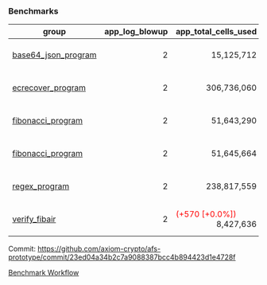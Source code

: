 ### Benchmarks
| group | app_log_blowup | app_total_cells_used | app_total_cycles | app_total_proof_time_ms | leaf_log_blowup | leaf_total_cells_used | leaf_total_cycles | leaf_total_proof_time_ms | instance | alloc |
|---|---|---|---|---|---|---|---|---|---|---|
| [ base64_json_program ](https://github.com/axiom-crypto/afs-prototype/blob/gh-pages/benchmarks/individual/base64_json-2-2-64cpu-linux-arm64-mimalloc.md) | <div style='text-align: right'> 2 </div>  | <div style='text-align: right'> 15,125,712 </div>  | <div style='text-align: right'> 217,353 </div>  | <span style='color: green'>(-15.0 [-0.6%])</span><div style='text-align: right'> 2,608.0 </div>  | <div style='text-align: right'> 2 </div>  | <span style='color: green'>(-2,570 [-0.0%])</span><div style='text-align: right'> 294,351,101 </div>  | <span style='color: green'>(-180 [-0.0%])</span><div style='text-align: right'> 6,773,544 </div>  | <span style='color: green'>(-214.0 [-0.6%])</span><div style='text-align: right'> 34,918.0 </div>  | 64cpu-linux-arm64 | mimalloc |
| [ ecrecover_program ](https://github.com/axiom-crypto/afs-prototype/blob/gh-pages/benchmarks/individual/ecrecover-2-2-64cpu-linux-arm64-mimalloc.md) | <div style='text-align: right'> 2 </div>  | <div style='text-align: right'> 306,736,060 </div>  | <div style='text-align: right'> 5,786,891 </div>  | <span style='color: green'>(-128.0 [-0.3%])</span><div style='text-align: right'> 38,158.0 </div>  | <div style='text-align: right'> - </div>  | <div style='text-align: right'> - </div>  | <div style='text-align: right'> - </div>  | <div style='text-align: right'> - </div>  | 64cpu-linux-arm64 | mimalloc |
| [ fibonacci_program ](https://github.com/axiom-crypto/afs-prototype/blob/gh-pages/benchmarks/individual/fibonacci-2-2-64cpu-linux-arm64-mimalloc.md) | <div style='text-align: right'> 2 </div>  | <div style='text-align: right'> 51,643,290 </div>  | <div style='text-align: right'> 1,500,219 </div>  | <span style='color: red'>(+4.0 [+0.1%])</span><div style='text-align: right'> 6,604.0 </div>  | <div style='text-align: right'> 2 </div>  | <span style='color: red'>(+11,570 [+0.0%])</span><div style='text-align: right'> 143,634,059 </div>  | <span style='color: red'>(+1,052 [+0.0%])</span><div style='text-align: right'> 3,507,997 </div>  | <span style='color: green'>(-50.0 [-0.3%])</span><div style='text-align: right'> 17,530.0 </div>  | 64cpu-linux-arm64 | mimalloc |
| [ fibonacci_program ](https://github.com/axiom-crypto/afs-prototype/blob/gh-pages/benchmarks/individual/fibonacci-2-2-64cpu-linux-x64-jemalloc.md) | <div style='text-align: right'> 2 </div>  | <div style='text-align: right'> 51,645,664 </div>  | <div style='text-align: right'> 1,500,219 </div>  | <span style='color: green'>(-128.0 [-1.8%])</span><div style='text-align: right'> 6,837.0 </div>  | <div style='text-align: right'> 2 </div>  | <div style='text-align: right'> 143,615,979 </div>  | <div style='text-align: right'> 3,506,259 </div>  | <span style='color: red'>(+5.0 [+0.0%])</span><div style='text-align: right'> 18,936.0 </div>  | 64cpu-linux-x64 | jemalloc |
| [ regex_program ](https://github.com/axiom-crypto/afs-prototype/blob/gh-pages/benchmarks/individual/regex-2-2-64cpu-linux-arm64-mimalloc.md) | <div style='text-align: right'> 2 </div>  | <div style='text-align: right'> 238,817,559 </div>  | <div style='text-align: right'> 4,181,198 </div>  | <span style='color: red'>(+38.0 [+0.1%])</span><div style='text-align: right'> 27,308.0 </div>  | <div style='text-align: right'> 2 </div>  | <span style='color: red'>(+1,770 [+0.0%])</span><div style='text-align: right'> 314,818,502 </div>  | <span style='color: red'>(+93 [+0.0%])</span><div style='text-align: right'> 7,307,923 </div>  | <span style='color: red'>(+92.0 [+0.3%])</span><div style='text-align: right'> 36,182.0 </div>  | 64cpu-linux-arm64 | mimalloc |
| [ verify_fibair ](https://github.com/axiom-crypto/afs-prototype/blob/gh-pages/benchmarks/individual/verify_fibair-2-2-64cpu-linux-arm64-mimalloc.md) | <div style='text-align: right'> 2 </div>  | <span style='color: red'>(+570 [+0.0%])</span><div style='text-align: right'> 8,427,636 </div>  | <span style='color: red'>(+29 [+0.0%])</span><div style='text-align: right'> 198,605 </div>  | <span style='color: red'>(+9.0 [+0.6%])</span><div style='text-align: right'> 1,624.0 </div>  | <div style='text-align: right'> - </div>  | <div style='text-align: right'> - </div>  | <div style='text-align: right'> - </div>  | <div style='text-align: right'> - </div>  | 64cpu-linux-arm64 | mimalloc |


Commit: https://github.com/axiom-crypto/afs-prototype/commit/23ed04a34b2c7a9088387bcc4b894423d1e4728f

[Benchmark Workflow](https://github.com/axiom-crypto/afs-prototype/actions/runs/12131024127)
